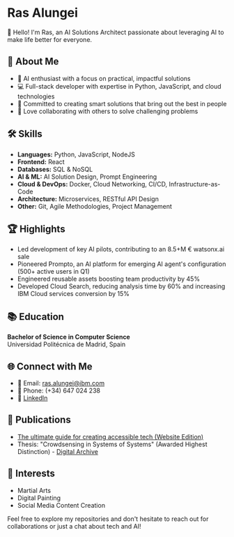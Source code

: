# Ras Alungei

👋 Hello! I'm Ras, an AI Solutions Architect passionate about leveraging AI to make life better for everyone.

## 🚀 About Me

- 🧠 AI enthusiast with a focus on practical, impactful solutions
- 💻 Full-stack developer with expertise in Python, JavaScript, and cloud technologies
- 🌟 Committed to creating smart solutions that bring out the best in people
- 🤝 Love collaborating with others to solve challenging problems

## 🛠️ Skills

- **Languages:** Python, JavaScript, NodeJS
- **Frontend:** React
- **Databases:** SQL & NoSQL
- **AI & ML:** AI Solution Design, Prompt Engineering
- **Cloud & DevOps:** Docker, Cloud Networking, CI/CD, Infrastructure-as-Code
- **Architecture:** Microservices, RESTful API Design
- **Other:** Git, Agile Methodologies, Project Management

## 🏆 Highlights

- Led development of key AI pilots, contributing to an 8.5+M € watsonx.ai sale
- Pioneered Prompto, an AI platform for emerging AI agent's configuration (500+ active users in Q1)
- Engineered reusable assets boosting team productivity by 45%
- Developed Cloud Search, reducing analysis time by 60% and increasing IBM Cloud services conversion by 15%

## 📚 Education

**Bachelor of Science in Computer Science**  
Universidad Politécnica de Madrid, Spain

## 🌐 Connect with Me

- 📧 Email: ras.alungei@ibm.com
- 📱 Phone: (+34) 647 024 238
- 💼 [LinkedIn](https://www.linkedin.com/in/ras-alungei/)

## 📝 Publications

- [The ultimate guide for creating accessible tech (Website Edition)](https://medium.com/@ras-alungei/the-ultimate-guide-for-creating-accessible-tech-website-edition-f562662a7a6b)
- Thesis: "Crowdsensing in Systems of Systems" (Awarded Highest Distinction) - [Digital Archive](https://oa.upm.es/56084/)

## 🎨 Interests

- Martial Arts
- Digital Painting
- Social Media Content Creation

Feel free to explore my repositories and don't hesitate to reach out for collaborations or just a chat about tech and AI!
